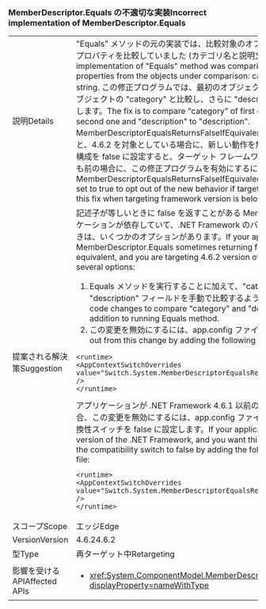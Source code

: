 ### <a name="incorrect-implementation-of-memberdescriptorequals"></a><span data-ttu-id="bd8cc-101">MemberDescriptor.Equals の不適切な実装</span><span class="sxs-lookup"><span data-stu-id="bd8cc-101">Incorrect implementation of MemberDescriptor.Equals</span></span>

|   |   |
|---|---|
|<span data-ttu-id="bd8cc-102">説明</span><span class="sxs-lookup"><span data-stu-id="bd8cc-102">Details</span></span>|<span data-ttu-id="bd8cc-103">&quot;Equals&quot; メソッドの元の実装では、比較対象のオブジェクトからの 2 種類の文字列プロパティを比較していました (カテゴリ名と説明文字列)。</span><span class="sxs-lookup"><span data-stu-id="bd8cc-103">Original implementation of &quot;Equals&quot; method was comparing two different string properties from the objects under comparison: category name to description string.</span></span> <span data-ttu-id="bd8cc-104">この修正プログラムでは、最初のオブジェクトの &quot;category&quot; を 2 番目のオブジェクトの &quot;category&quot; と比較し、さらに &quot;description&quot; を &quot;description&quot; と比較します。</span><span class="sxs-lookup"><span data-stu-id="bd8cc-104">The fix is to compare &quot;category&quot; of first object to &quot;category&quot; of the second one and &quot;description&quot; to &quot;description&quot;.</span></span> <span data-ttu-id="bd8cc-105">MemberDescriptorEqualsReturnsFalseIfEquivalent の構成値を true に設定すると、4.6.2 を対象としている場合に、新しい動作を無効にすることができます。この構成を false に設定すると、ターゲット フレームワークのバージョンが 4.6.2 よりも前の場合に、この修正プログラムを有効にするにすることができます。</span><span class="sxs-lookup"><span data-stu-id="bd8cc-105">MemberDescriptorEqualsReturnsFalseIfEquivalent configuration value can be set to true to opt out of the new behavior if targeting 4.6.2 or to false to enable this fix when targeting framework version is below 4.6.2.</span></span>|
|<span data-ttu-id="bd8cc-106">提案される解決策</span><span class="sxs-lookup"><span data-stu-id="bd8cc-106">Suggestion</span></span>|<span data-ttu-id="bd8cc-107">記述子が等しいときに false を返すことがある MemberDescriptor.Equals にアプリケーションが依存していて、.NET Framework のバージョン 4.6.2 を対象とするときは、いくつかのオプションがあります。</span><span class="sxs-lookup"><span data-stu-id="bd8cc-107">If your application depends on MemberDescriptor.Equals sometimes returning false when descriptors are equivalent, and you are targeting 4.6.2 version of the .NET Framework, you have several options:</span></span><ol><li><span data-ttu-id="bd8cc-108">Equals メソッドを実行することに加えて、&quot;category&quot; フィールドと &quot;description&quot; フィールドを手動で比較するようにコードを変更します。</span><span class="sxs-lookup"><span data-stu-id="bd8cc-108">Make code changes to compare &quot;category&quot; and &quot;description&quot; fields manually in addition to running Equals method.</span></span></li><li><span data-ttu-id="bd8cc-109">この変更を無効にするには、app.config ファイルに次の値を追加します。</span><span class="sxs-lookup"><span data-stu-id="bd8cc-109">Opt out from this change by adding the following value to the app.config file:</span></span></li></ol><pre><code class="language-xml">&lt;runtime&gt;&#13;&#10;&lt;AppContextSwitchOverrides value=&quot;Switch.System.MemberDescriptorEqualsReturnsFalseIfEquivalent=true&quot; /&gt;&#13;&#10;&lt;/runtime&gt;&#13;&#10;</code></pre><span data-ttu-id="bd8cc-110">アプリケーションが .NET Framework 4.6.1 以前のバージョンを対象にしている場合、この変更を無効にするには、app.config ファイルに次の値を追加することで互換性スイッチを false に設定します。</span><span class="sxs-lookup"><span data-stu-id="bd8cc-110">If your application targets 4.6.1 or lower version of the .NET Framework, and you want this change enabled, you can set the compatibility switch to false by adding the following value to the app.config file:</span></span><pre><code class="language-xml">&lt;runtime&gt;&#13;&#10;&lt;AppContextSwitchOverrides value=&quot;Switch.System.MemberDescriptorEqualsReturnsFalseIfEquivalent=false&quot; /&gt;&#13;&#10;&lt;/runtime&gt;&#13;&#10;</code></pre>|
|<span data-ttu-id="bd8cc-111">スコープ</span><span class="sxs-lookup"><span data-stu-id="bd8cc-111">Scope</span></span>|<span data-ttu-id="bd8cc-112">エッジ</span><span class="sxs-lookup"><span data-stu-id="bd8cc-112">Edge</span></span>|
|<span data-ttu-id="bd8cc-113">Version</span><span class="sxs-lookup"><span data-stu-id="bd8cc-113">Version</span></span>|<span data-ttu-id="bd8cc-114">4.6.2</span><span class="sxs-lookup"><span data-stu-id="bd8cc-114">4.6.2</span></span>|
|<span data-ttu-id="bd8cc-115">型</span><span class="sxs-lookup"><span data-stu-id="bd8cc-115">Type</span></span>|<span data-ttu-id="bd8cc-116">再ターゲット中</span><span class="sxs-lookup"><span data-stu-id="bd8cc-116">Retargeting</span></span>|
|<span data-ttu-id="bd8cc-117">影響を受ける API</span><span class="sxs-lookup"><span data-stu-id="bd8cc-117">Affected APIs</span></span>|<ul><li><xref:System.ComponentModel.MemberDescriptor.Equals(System.Object)?displayProperty=nameWithType></li></ul>|

